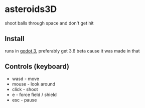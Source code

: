 # asteroids3D
shoot balls through space and don't get hit

## Install

runs in [godot 3](https://godotengine.org/download/3.x), preferably get 3.6 beta cause it was made in that

## Controls (keyboard)

- wasd - move
- mouse - look around
- click - shoot
- e - force field / shield
- esc - pause
